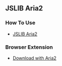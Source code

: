 ## JSLIB Aria2

### How To Use
- [JSLIB Aria2](/readme/aria2.md)

### Browser Extension
- [Download with Aria2](//github.com/jc3213/download_with_aria2)
